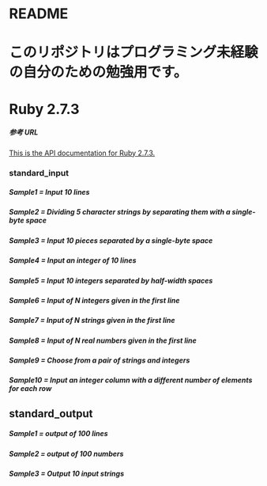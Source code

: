 # README

# このリポジトリはプログラミング未経験の自分のための勉強用です。

# Ruby 2.7.3

##### 参考 URL

[This is the API documentation for Ruby 2.7.3.](https://ruby-doc.org/core-2.7.3/index.html)

### standard_input

##### Sample1 = Input 10 lines

##### Sample2 = Dividing 5 character strings by separating them with a single-byte space

##### Sample3 = Input 10 pieces separated by a single-byte space

##### Sample4 = Input an integer of 10 lines

##### Sample5 = Input 10 integers separated by half-width spaces

##### Sample6 = Input of N integers given in the first line

##### Sample7 = Input of N strings given in the first line

##### Sample8 =  Input of N real numbers given in the first line

##### Sample9 =  Choose from a pair of strings and integers

##### Sample10 =  Input an integer column with a different number of elements for each row

## standard_output

##### Sample1 = output of 100 lines

##### Sample2 = output of 100 numbers

##### Sample3 = Output 10 input strings